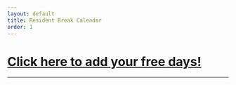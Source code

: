 ```yaml
---
layout: default
title: Resident Break Calendar
order: 1
---
```


# [Click here to add your free days!](https://forms.gle/DJogHaLU7Mrzd4U2A)

<div id="observablehq-searchInput-7d891de1"></div>

---

<div id="observablehq-calendarEl-7d891de1"></div>

<link rel="stylesheet" href="https://cdn.jsdelivr.net/npm/@observablehq/inspector@5/dist/inspector.css">
<script type="module">
import {Runtime, Inspector} from "https://cdn.jsdelivr.net/npm/@observablehq/runtime@5/dist/runtime.js";
import define from "https://api.observablehq.com/d/d379ad992bc21262@201.js?v=3";
const runtime = new Runtime()
const main = runtime.module(define, name => {
  if (name === "searchInput") return new Inspector(document.querySelector("#observablehq-searchInput-7d891de1"));
  if (name === "calendarEl") return new Inspector(document.querySelector("#observablehq-calendarEl-7d891de1"));
  return ["calendar","handleSearch","debouncedHandleSearch"].includes(name);
});
main.redefine("GOOGLE_SHEETS_API_KEY", "AIzaSyDln9ZScDNAYGPm-ueXLEf6W7zlbNI9qN8")
</script>